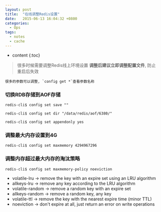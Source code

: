 ```yaml
---
layout: post
title:  "在线调整Redis设置"
date:   2015-06-13 16:04:32 +0800
categories:
  - Ops
tags:
  - notes
  - cache
---
```


* content
{:toc}

> 很多时候需要调整Redis线上环境设置 **调整后建议立即调整配置文件**, 防止重启后失效

    很多的参数可以调整, `config get *`查看参数名称

### 切换RDB存储到AOF存储
``` shell
redis-cli$ config set save ""

redis-cli$ config set dir "/data/redis/aof/6380/"

redis-cli$ config set appendonly yes
```

### 调整最大内存设置到4G
``` shell
redis-cli$ config set maxmemory 4294967296
```

### 调整内存超过最大内存的淘汰策略
``` shell
redis-cli$ config set maxmemory-policy noeviction
```
- volatile-lru -> remove the key with an expire set using an LRU algorithm
- allkeys-lru -> remove any key according to the LRU algorithm
- volatile-random -> remove a random key with an expire set
- allkeys-random -> remove a random key, any key
- volatile-ttl -> remove the key with the nearest expire time (minor TTL)
- noeviction -> don't expire at all, just return an error on write operations
